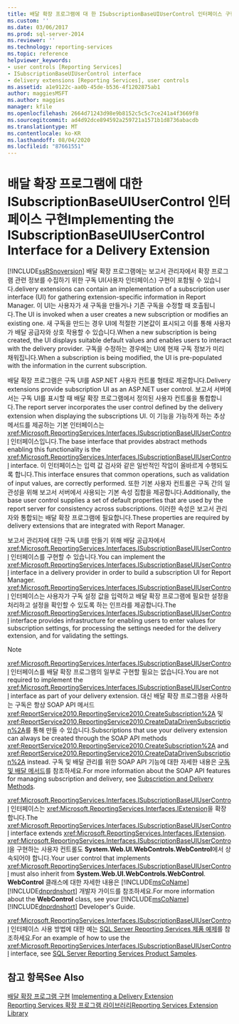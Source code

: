 ```yaml
---
title: 배달 확장 프로그램에 대 한 ISubscriptionBaseUIUserControl 인터페이스 구현 | Microsoft Docs
ms.custom: ''
ms.date: 03/06/2017
ms.prod: sql-server-2014
ms.reviewer: ''
ms.technology: reporting-services
ms.topic: reference
helpviewer_keywords:
- user controls [Reporting Services]
- ISubscriptionBaseUIUserControl interface
- delivery extensions [Reporting Services], user controls
ms.assetid: a1e9122c-aa0b-45de-b536-4f1202875ab1
author: maggiesMSFT
ms.author: maggies
manager: kfile
ms.openlocfilehash: 2664d71243d98e9b8152c5c5c7ce241a4f3669f8
ms.sourcegitcommit: ad4d92dce894592a259721a1571b1d8736abacdb
ms.translationtype: MT
ms.contentlocale: ko-KR
ms.lasthandoff: 08/04/2020
ms.locfileid: "87661551"
---
```

# <a name="implementing-the-isubscriptionbaseuiusercontrol-interface-for-a-delivery-extension"></a><span data-ttu-id="0976c-102">배달 확장 프로그램에 대한 ISubscriptionBaseUIUserControl 인터페이스 구현</span><span class="sxs-lookup"><span data-stu-id="0976c-102">Implementing the ISubscriptionBaseUIUserControl Interface for a Delivery Extension</span></span>
  [!INCLUDE[ssRSnoversion](../../../includes/ssrsnoversion-md.md)] <span data-ttu-id="0976c-103">배달 확장 프로그램에는 보고서 관리자에서 확장 프로그램 관련 정보를 수집하기 위한 구독 UI(사용자 인터페이스) 구현이 포함될 수 있습니다.</span><span class="sxs-lookup"><span data-stu-id="0976c-103">delivery extensions can contain an implementation of a subscription user interface (UI) for gathering extension-specific information in Report Manager.</span></span> <span data-ttu-id="0976c-104">이 UI는 사용자가 새 구독을 만들거나 기존 구독을 수정할 때 호출됩니다.</span><span class="sxs-lookup"><span data-stu-id="0976c-104">The UI is invoked when a user creates a new subscription or modifies an existing one.</span></span> <span data-ttu-id="0976c-105">새 구독을 만드는 경우 UI에 적절한 기본값이 표시되고 이를 통해 사용자가 배달 공급자와 상호 작용할 수 있습니다.</span><span class="sxs-lookup"><span data-stu-id="0976c-105">When a new subscription is being created, the UI displays suitable default values and enables users to interact with the delivery provider.</span></span> <span data-ttu-id="0976c-106">구독을 수정하는 경우에는 UI에 현재 구독 정보가 미리 채워집니다.</span><span class="sxs-lookup"><span data-stu-id="0976c-106">When a subscription is being modified, the UI is pre-populated with the information in the current subscription.</span></span>  
  
 <span data-ttu-id="0976c-107">배달 확장 프로그램은 구독 UI를 ASP.NET 사용자 컨트롤 형태로 제공합니다.</span><span class="sxs-lookup"><span data-stu-id="0976c-107">Delivery extensions provide subscription UI as an ASP.NET user control.</span></span> <span data-ttu-id="0976c-108">보고서 서버에서는 구독 UI를 표시할 때 배달 확장 프로그램에서 정의된 사용자 컨트롤을 통합합니다.</span><span class="sxs-lookup"><span data-stu-id="0976c-108">The report server incorporates the user control defined by the delivery extension when displaying the subscriptions UI.</span></span> <span data-ttu-id="0976c-109">이 기능을 가능하게 하는 추상 메서드를 제공하는 기본 인터페이스는 <xref:Microsoft.ReportingServices.Interfaces.ISubscriptionBaseUIUserControl> 인터페이스입니다.</span><span class="sxs-lookup"><span data-stu-id="0976c-109">The base interface that provides abstract methods enabling this functionality is the <xref:Microsoft.ReportingServices.Interfaces.ISubscriptionBaseUIUserControl> interface.</span></span> <span data-ttu-id="0976c-110">이 인터페이스는 입력 값 검사와 같은 일반적인 작업이 올바르게 수행되도록 합니다.</span><span class="sxs-lookup"><span data-stu-id="0976c-110">This interface ensures that common operations, such as validation of input values, are correctly performed.</span></span> <span data-ttu-id="0976c-111">또한 기본 사용자 컨트롤은 구독 간의 일관성을 위해 보고서 서버에서 사용되는 기본 속성 집합을 제공합니다.</span><span class="sxs-lookup"><span data-stu-id="0976c-111">Additionally, the base user control supplies a set of default properties that are used by the report server for consistency across subscriptions.</span></span> <span data-ttu-id="0976c-112">이러한 속성은 보고서 관리자와 통합되는 배달 확장 프로그램에 필요합니다.</span><span class="sxs-lookup"><span data-stu-id="0976c-112">These properties are required by delivery extensions that are integrated with Report Manager.</span></span>  
  
 <span data-ttu-id="0976c-113">보고서 관리자에 대한 구독 UI를 만들기 위해 배달 공급자에서 <xref:Microsoft.ReportingServices.Interfaces.ISubscriptionBaseUIUserControl> 인터페이스를 구현할 수 있습니다.</span><span class="sxs-lookup"><span data-stu-id="0976c-113">You can implement the <xref:Microsoft.ReportingServices.Interfaces.ISubscriptionBaseUIUserControl> interface in a delivery provider in order to build a subscription UI for Report Manager.</span></span> <span data-ttu-id="0976c-114"><xref:Microsoft.ReportingServices.Interfaces.ISubscriptionBaseUIUserControl> 인터페이스는 사용자가 구독 설정 값을 입력하고 배달 확장 프로그램에 필요한 설정을 처리하고 설정을 확인할 수 있도록 하는 인프라를 제공합니다.</span><span class="sxs-lookup"><span data-stu-id="0976c-114">The <xref:Microsoft.ReportingServices.Interfaces.ISubscriptionBaseUIUserControl> interface provides infrastructure for enabling users to enter values for subscription settings, for processing the settings needed for the delivery extension, and for validating the settings.</span></span>  
  
> [!NOTE]  
>  <span data-ttu-id="0976c-115"><xref:Microsoft.ReportingServices.Interfaces.ISubscriptionBaseUIUserControl> 인터페이스를 배달 확장 프로그램의 일부로 구현할 필요는 없습니다.</span><span class="sxs-lookup"><span data-stu-id="0976c-115">You are not required to implement the <xref:Microsoft.ReportingServices.Interfaces.ISubscriptionBaseUIUserControl> interface as part of your delivery extension.</span></span> <span data-ttu-id="0976c-116">대신 배달 확장 프로그램을 사용하는 구독은 항상 SOAP API 메서드 <xref:ReportService2010.ReportingService2010.CreateSubscription%2A> 및 <xref:ReportService2010.ReportingService2010.CreateDataDrivenSubscription%2A>를 통해 만들 수 있습니다.</span><span class="sxs-lookup"><span data-stu-id="0976c-116">Subscriptions that use your delivery extension can always be created through the SOAP API methods <xref:ReportService2010.ReportingService2010.CreateSubscription%2A> and <xref:ReportService2010.ReportingService2010.CreateDataDrivenSubscription%2A> instead.</span></span> <span data-ttu-id="0976c-117">구독 및 배달 관리를 위한 SOAP API 기능에 대한 자세한 내용은 [구독 및 배달 메서드](../../report-server-web-service/methods/subscription-and-delivery-methods.md)를 참조하세요.</span><span class="sxs-lookup"><span data-stu-id="0976c-117">For more information about the SOAP API features for managing subscription and delivery, see [Subscription and Delivery Methods](../../report-server-web-service/methods/subscription-and-delivery-methods.md).</span></span>  
  
 <span data-ttu-id="0976c-118"><xref:Microsoft.ReportingServices.Interfaces.ISubscriptionBaseUIUserControl> 인터페이스는 <xref:Microsoft.ReportingServices.Interfaces.IExtension>을 확장합니다.</span><span class="sxs-lookup"><span data-stu-id="0976c-118">The <xref:Microsoft.ReportingServices.Interfaces.ISubscriptionBaseUIUserControl> interface extends <xref:Microsoft.ReportingServices.Interfaces.IExtension>.</span></span> <span data-ttu-id="0976c-119"><xref:Microsoft.ReportingServices.Interfaces.ISubscriptionBaseUIUserControl>을 구현하는 사용자 컨트롤도 **System.Web.UI.WebControls.WebControl**에서 상속되어야 합니다.</span><span class="sxs-lookup"><span data-stu-id="0976c-119">Your user control that implements <xref:Microsoft.ReportingServices.Interfaces.ISubscriptionBaseUIUserControl> must also inherit from **System.Web.UI.WebControls.WebControl**.</span></span> <span data-ttu-id="0976c-120">**WebControl** 클래스에 대한 자세한 내용은 [!INCLUDE[msCoName](../../../includes/msconame-md.md)] [!INCLUDE[dnprdnshort](../../../includes/dnprdnshort-md.md)] 개발자 가이드를 참조하세요.</span><span class="sxs-lookup"><span data-stu-id="0976c-120">For more information about the **WebControl** class, see your [!INCLUDE[msCoName](../../../includes/msconame-md.md)] [!INCLUDE[dnprdnshort](../../../includes/dnprdnshort-md.md)] Developer's Guide.</span></span>  
  
 <span data-ttu-id="0976c-121"><xref:Microsoft.ReportingServices.Interfaces.ISubscriptionBaseUIUserControl> 인터페이스 사용 방법에 대한 예는 [SQL Server Reporting Services 제품 예제](https://go.microsoft.com/fwlink/?LinkId=177889)를 참조하세요.</span><span class="sxs-lookup"><span data-stu-id="0976c-121">For an example of how to use the <xref:Microsoft.ReportingServices.Interfaces.ISubscriptionBaseUIUserControl> interface, see [SQL Server Reporting Services Product Samples](https://go.microsoft.com/fwlink/?LinkId=177889).</span></span>  
  
## <a name="see-also"></a><span data-ttu-id="0976c-122">참고 항목</span><span class="sxs-lookup"><span data-stu-id="0976c-122">See Also</span></span>  
 <span data-ttu-id="0976c-123">[배달 확장 프로그램 구현](implementing-a-delivery-extension.md) </span><span class="sxs-lookup"><span data-stu-id="0976c-123">[Implementing a Delivery Extension](implementing-a-delivery-extension.md) </span></span>  
 [<span data-ttu-id="0976c-124">Reporting Services 확장 프로그램 라이브러리</span><span class="sxs-lookup"><span data-stu-id="0976c-124">Reporting Services Extension Library</span></span>](../reporting-services-extension-library.md)  
  
  
